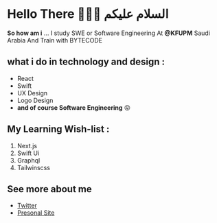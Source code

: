 # Hello There ✌🏻🎨  السلام عليكم    

**So how am i** ... I study SWE or Software Engineering At **@KFUPM** Saudi Arabia And Train with BYTECODE 

## what i do in technology and design :
- React 
- Swift 
- UX Design 
- Logo Design
- **and of course Software Engineering** 😝

## My Learning Wish-list :
1.  Next.js 
2.  Swift Ui 
3.  Graphql 
3.  Tailwinscss 

## See more about me
- [Twitter](https://twitter.com/Abdullah_Mzaien)
- [Presonal Site](https://Mzaien.Design)
